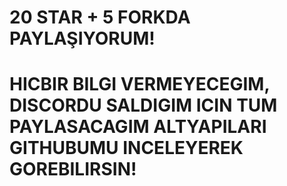 # 20 STAR + 5 FORKDA PAYLAŞIYORUM!
# HICBIR BILGI VERMEYECEGIM, DISCORDU SALDIGIM ICIN TUM PAYLASACAGIM ALTYAPILARI GITHUBUMU INCELEYEREK GOREBILIRSIN!
